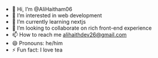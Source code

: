 - 👋 Hi, I’m @AliHaitham06
- 👀 I’m interested in web development
- 🌱 I’m currently learning nextjs
- 💞️ I’m looking to collaborate on rich front-end experience
- 📫 How to reach me alihaithdev26@gmail.com
- 😄 Pronouns: he/him
- ⚡ Fun fact: I love tea

<!---
AliHaitham06/AliHaitham06 is a ✨ special ✨ repository because its `README.md` (this file) appears on your GitHub profile.
You can click the Preview link to take a look at your changes.
--->
